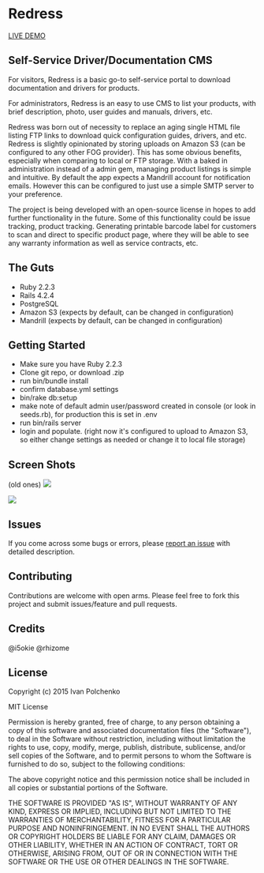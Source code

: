Redress
================

[LIVE DEMO](http://help.ibcworld.net)


Self-Service Driver/Documentation CMS
-----------


For visitors, Redress is a basic go-to self-service portal to download documentation and drivers for products.

For administrators, Redress is an easy to use CMS to list your products, with brief description, photo, user guides and manuals, drivers, etc.

Redress was born out of necessity to replace an aging single HTML file listing FTP links to download quick configuration guides, drivers, and etc. Redress is slightly opinionated by storing uploads on Amazon S3 (can be configured to any other FOG provider). This has some obvious benefits, especially when comparing to local or FTP storage. With a baked in administration instead of a admin gem, managing product listings is simple and intuitive. By default the app expects a Mandrill account for
notification emails. However this can be configured to just use a simple SMTP server to your preference.


The project is being developed with an open-source license in hopes to add further
functionality in the future. Some of this functionality could be issue tracking,
product tracking. Generating printable barcode label for customers to scan and
direct to specific product page, where they will be able to see any warranty information
as well as service contracts, etc.



The Guts
-------------

- Ruby 2.2.3
- Rails 4.2.4
- PostgreSQL
- Amazon S3 (expects by default, can be changed in configuration)
- Mandrill (expects by default, can be changed in configuration)

Getting Started
---------------
- Make sure you have Ruby 2.2.3
- Clone git repo, or download .zip
- run bin/bundle install
- confirm database.yml settings
- bin/rake db:setup
- make note of default admin user/password created in console (or look in seeds.rb), for production this is set in .env
- run bin/rails server
- login and populate. (right now it's configured to upload to Amazon S3, so either change settings as needed or change it to local file storage)

Screen Shots
------------
(old ones)
![](http://i.imgur.com/kdAZjjh.png)

![](http://i.imgur.com/27bADoh.png)


Issues
-------------
If you come across some bugs or errors, please [report an issue](https://github.com/i5okie/redress/issues) with detailed description.

Contributing
------------
Contributions are welcome with open arms. Please feel free to fork this project and submit issues/feature and pull requests.

Credits
-------
@i5okie
@rhizome



License
-------
Copyright (c) 2015 Ivan Polchenko

MIT License

Permission is hereby granted, free of charge, to any person obtaining
a copy of this software and associated documentation files (the
"Software"), to deal in the Software without restriction, including
without limitation the rights to use, copy, modify, merge, publish,
distribute, sublicense, and/or sell copies of the Software, and to
permit persons to whom the Software is furnished to do so, subject to
the following conditions:

The above copyright notice and this permission notice shall be
included in all copies or substantial portions of the Software.

THE SOFTWARE IS PROVIDED "AS IS", WITHOUT WARRANTY OF ANY KIND,
EXPRESS OR IMPLIED, INCLUDING BUT NOT LIMITED TO THE WARRANTIES OF
MERCHANTABILITY, FITNESS FOR A PARTICULAR PURPOSE AND
NONINFRINGEMENT. IN NO EVENT SHALL THE AUTHORS OR COPYRIGHT HOLDERS BE
LIABLE FOR ANY CLAIM, DAMAGES OR OTHER LIABILITY, WHETHER IN AN ACTION
OF CONTRACT, TORT OR OTHERWISE, ARISING FROM, OUT OF OR IN CONNECTION
WITH THE SOFTWARE OR THE USE OR OTHER DEALINGS IN THE SOFTWARE.
